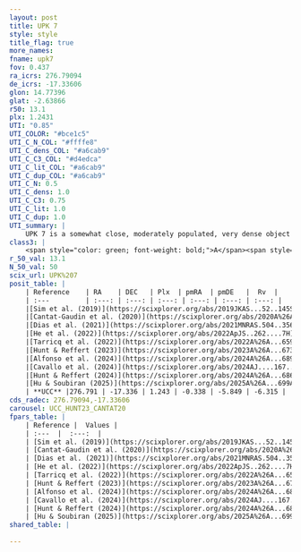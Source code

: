 ```yaml
---
layout: post
title: UPK 7
style: style
title_flag: true
more_names: 
fname: upk7
fov: 0.437
ra_icrs: 276.79094
de_icrs: -17.33606
glon: 14.77396
glat: -2.63866
r50: 13.1
plx: 1.2431
UTI: "0.85"
UTI_COLOR: "#bce1c5"
UTI_C_N_COL: "#ffffe8"
UTI_C_dens_COL: "#a6cab9"
UTI_C_C3_COL: "#d4edca"
UTI_C_lit_COL: "#a6cab9"
UTI_C_dup_COL: "#a6cab9"
UTI_C_N: 0.5
UTI_C_dens: 1.0
UTI_C_C3: 0.75
UTI_C_lit: 1.0
UTI_C_dup: 1.0
UTI_summary: |
    UPK 7 is a somewhat close, moderately populated, very dense object of high C3 quality. It is very well-studied in the literature.
class3: |
    <span style="color: green; font-weight: bold;">A</span><span style="color: #FFC300; font-weight: bold;">B</span>
r_50_val: 13.1
N_50_val: 50
scix_url: UPK%207
posit_table: |
    | Reference    | RA    | DEC   | Plx  | pmRA  | pmDE   |  Rv  |
    | :---         | :---: | :---: | :---: | :---: | :---: | :---: |
    |[Sim et al. (2019)](https://scixplorer.org/abs/2019JKAS...52..145S) | 276.772 | -17.371 | -- | -0.28 | -5.87 | -- |
    |[Cantat-Gaudin et al. (2020)](https://scixplorer.org/abs/2020A%26A...640A...1C) | 276.781 | -17.401 | 1.26 | -0.294 | -5.865 | -- |
    |[Dias et al. (2021)](https://scixplorer.org/abs/2021MNRAS.504..356D) | 276.769 | -17.36 | 1.254 | -0.272 | -5.847 | -1.937 |
    |[He et al. (2022)](https://scixplorer.org/abs/2022ApJS..262....7H) | 276.788 | -17.37 | 1.263 | -0.339 | -5.783 | -- |
    |[Tarricq et al. (2022)](https://scixplorer.org/abs/2022A%26A...659A..59T) | 276.761 | -17.397 | 1.255 | -0.382 | -5.771 | -- |
    |[Hunt & Reffert (2023)](https://scixplorer.org/abs/2023A%26A...673A.114H) | 276.801 | -17.346 | 1.251 | -0.344 | -5.841 | -6.537 |
    |[Alfonso et al. (2024)](https://scixplorer.org/abs/2024A%26A...689A..18A) | 276.795 | -17.335 | 1.198 | -0.32 | -5.747 | -- |
    |[Cavallo et al. (2024)](https://scixplorer.org/abs/2024AJ....167...12C) | 276.789 | -17.327 | 1.25 | -- | -- | -- |
    |[Hunt & Reffert (2024)](https://scixplorer.org/abs/2024A%26A...686A..42H) | 276.801 | -17.346 | 1.251 | -0.344 | -5.841 | -6.537 |
    |[Hu & Soubiran (2025)](https://scixplorer.org/abs/2025A%26A...699A.246H) | 276.789 | -17.327 | -- | -- | -- | -- |
    | **UCC** |276.791 | -17.336 | 1.243 | -0.338 | -5.849 | -6.315 | 
cds_radec: 276.79094,-17.33606
carousel: UCC_HUNT23_CANTAT20
fpars_table: |
    | Reference |  Values |
    | :---  |  :---:  |
    | [Sim et al. (2019)](https://scixplorer.org/abs/2019JKAS...52..145S) | `d_pc=769, log(age)=8.4` |
    | [Cantat-Gaudin et al. (2020)](https://scixplorer.org/abs/2020A%26A...640A...1C) | `AVNN=0.89, DMNN=9.47, AgeNN=8.46` |
    | [Dias et al. (2021)](https://scixplorer.org/abs/2021MNRAS.504..356D) | `Av=1.066, Dist=768, logage=8.106, [Fe/H]=0.084` |
    | [He et al. (2022)](https://scixplorer.org/abs/2022ApJS..262....7H) | `A0=1.45, logAge=8.45` |
    | [Tarricq et al. (2022)](https://scixplorer.org/abs/2022A%26A...659A..59T) | `Dist=765, logAgeNN=8.48` |
    | [Hunt & Reffert (2023)](https://scixplorer.org/abs/2023A%26A...673A.114H) | `AV50=1.141, diffAV50=1.025, MOD50=9.398, logAge50=8.009` |
    | [Alfonso et al. (2024)](https://scixplorer.org/abs/2024A%26A...689A..18A) | `AV=0.88962, MOD=9.47021, logAge=8.35247, Z=0.08383` |
    | [Cavallo et al. (2024)](https://scixplorer.org/abs/2024AJ....167...12C) | `AV50=1.0, dMod50=9.18, logAge50=8.72, [Fe/H]50=-0.18` |
    | [Hunt & Reffert (2024)](https://scixplorer.org/abs/2024A%26A...686A..42H) | `MassJ=175.845` |
    | [Hu & Soubiran (2025)](https://scixplorer.org/abs/2025A%26A...699A.246H) | `MA22=-0.2, MA23f=-0.15, MZ23=-0.02, MK24=-0.1, MF24=-0.19` |
shared_table: |
    
---
```


